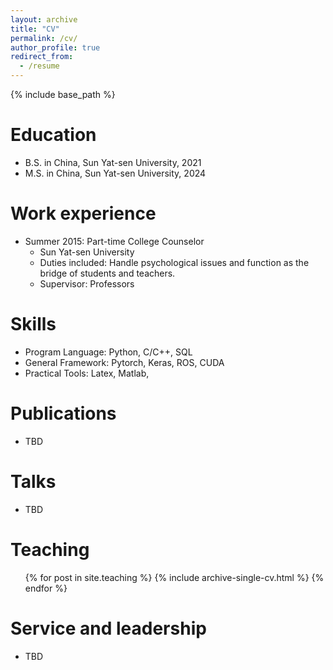 ```yaml
---
layout: archive
title: "CV"
permalink: /cv/
author_profile: true
redirect_from:
  - /resume
---
```


{% include base_path %}

Education
======
* B.S. in China, Sun Yat-sen University, 2021
* M.S. in China, Sun Yat-sen University, 2024

Work experience
======
* Summer 2015: Part-time College Counselor
  * Sun Yat-sen University
  * Duties included: Handle psychological issues and function as the bridge of students and teachers.
  * Supervisor: Professors

  
Skills
======
* Program Language: Python, C/C++, SQL
* General Framework: Pytorch, Keras, ROS, CUDA
* Practical Tools: Latex, Matlab, 

Publications
======
* TBD
  <!-- <ul>{% for post in site.publications %}
    {% include archive-single-cv.html %}
  {% endfor %}</ul> -->
  
Talks
======
* TBD
  <!-- <ul>{% for post in site.talks %}
    {% include archive-single-talk-cv.html %}
  {% endfor %}</ul> -->
  
Teaching
======
  <ul>{% for post in site.teaching %}
    {% include archive-single-cv.html %}
  {% endfor %}</ul>
  
Service and leadership
======
* TBD
